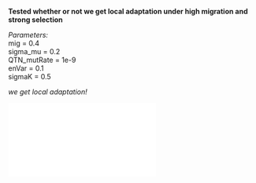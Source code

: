 **Tested whether or not we get local adaptation under high migration and strong selection**

*Parameters:*  
mig = 0.4  
sigma_mu = 0.2  
QTN_mutRate = 1e-9  
enVar = 0.1  
sigmaK = 0.5  

*we get local adaptation!*

![Test For Local Adaptation](./20200903_testLA.pdf)
